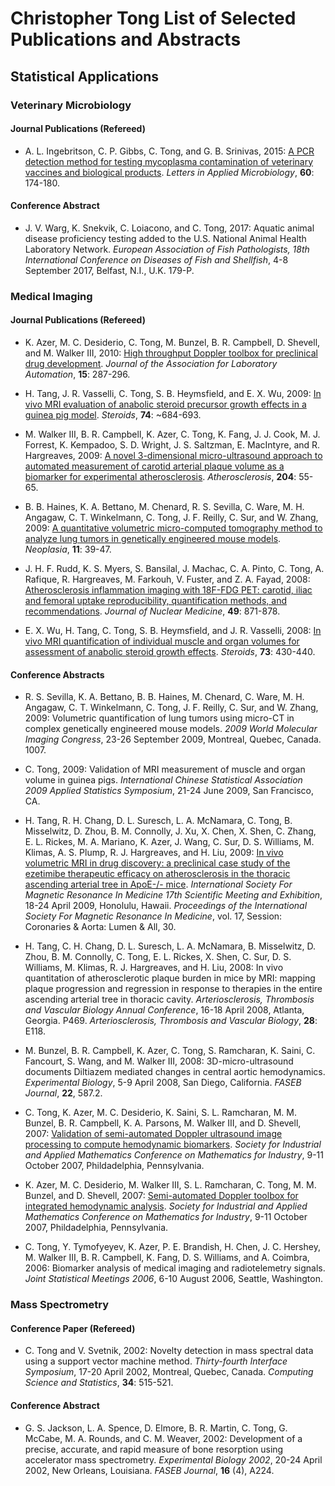 # Christopher Tong List of Selected Publications and Abstracts

## Statistical Applications

### Veterinary Microbiology

#### Journal Publications (Refereed)

- A. L. Ingebritson, C. P. Gibbs, C. Tong, and G. B. Srinivas, 2015:  [A PCR detection method for testing mycoplasma contamination of veterinary vaccines and
biological products](https://doi.org/10.1111/lam.12355).  *Letters in Applied Microbiology*, **60**: 174-180.

#### Conference Abstract

- J. V. Warg, K. Snekvik, C. Loiacono, and C. Tong, 2017:  Aquatic animal disease proficiency testing added to the U.S. National Animal Health Laboratory 
Network.  *European Association of Fish Pathologists, 18th International Conference on Diseases of Fish and Shellfish*, 4-8 September 2017, Belfast, N.I., U.K.  179-P.

### Medical Imaging

#### Journal Publications (Refereed)

- K. Azer, M. C. Desiderio, C. Tong, M. Bunzel, B. R. Campbell, D. Shevell, and M. Walker III, 2010: [High throughput Doppler toolbox for preclinical 
drug development](https://doi.org/10.1016/j.jala.2009.12.002).  *Journal of the Association for Laboratory Automation*, **15**: 287-296.

- H. Tang, J. R. Vasselli, C. Tong, S. B. Heymsfield, and E. X. Wu, 2009:  [In vivo MRI evaluation of anabolic steroid precursor growth 
effects in a guinea pig model](https://doi.org/10.1016/j.steroids.2009.02.012). *Steroids*, **74**: ~684-693.

- M. Walker III,  B. R. Campbell,  K. Azer, C. Tong, K. Fang, J. J. Cook, M. J. Forrest,  K. Kempadoo, S. D. Wright, J. S. Saltzman,  E. MacIntyre, 
and R. Hargreaves, 2009: [A novel 3-dimensional micro-ultrasound approach to automated measurement of carotid arterial plaque volume as a biomarker 
for experimental atherosclerosis](https://doi.org/10.1016/j.atherosclerosis.2008.09.013).  *Atherosclerosis*, **204**: 55-65.

- B. B. Haines, K. A. Bettano, M. Chenard, R. S. Sevilla, C. Ware, M. H. Angagaw, C. T. Winkelmann, C. Tong, J. F. Reilly, C. Sur,  and W. Zhang, 2009: [A 
quantitative volumetric micro-computed tomography method to analyze lung tumors in genetically engineered mouse models](https://doi.org/10.1593/neo.81030).  *Neoplasia*, **11**: 39-47.

- J. H. F. Rudd, K. S. Myers, S. Bansilal, J. Machac, C. A. Pinto, C. Tong, A. Rafique, R. Hargreaves, M. Farkouh, V. Fuster, and Z. A. Fayad, 2008:  [Atherosclerosis 
inflammation imaging with 18F-FDG PET:  carotid, iliac and femoral uptake reproducibility, quantification methods, and recommendations](https://doi.org/10.2967/jnumed.107.050294).  *Journal of Nuclear 
Medicine*, **49**:  871-878.

- E. X. Wu, H. Tang, C. Tong, S. B. Heymsfield, and J. R. Vasselli, 2008:  [In vivo MRI quantification of individual muscle and organ volumes for assessment 
of anabolic steroid growth effects](https://doi.org/10.1016/j.steroids.2007.12.011).  *Steroids*, **73**:  430-440.


#### Conference Abstracts

- R. S. Sevilla, K. A. Bettano, B. B. Haines, M. Chenard, C. Ware, M. H. Angagaw, C. T. Winkelmann, C. Tong, J. F. Reilly, C. Sur, and W. Zhang, 2009:  Volumetric 
quantification of lung tumors using micro-CT in complex genetically engineered mouse models.  *2009 World Molecular Imaging Congress*, 23-26 September 2009, 
Montreal, Quebec, Canada.  1007.

- C. Tong, 2009:  Validation of MRI measurement of muscle and organ volume in guinea pigs.  *International Chinese Statistical Association 2009 Applied
Statistics Symposium*, 21-24 June 2009, San Francisco, CA.

- H. Tang, R. H. Chang, D. L. Suresch, L. A. McNamara, C. Tong, B. Misselwitz, D. Zhou, B. M. Connolly, J. Xu, X. Chen, X. Shen, C. Zhang, E. L. Rickes, 
M. A. Mariano, K. Azer, J. Wang, C. Sur, D. S. Williams, M. Klimas, A. S. Plump, R. J. Hargreaves, and H. Liu, 2009:  [In vivo volumetric MRI in drug discovery: a
preclinical case study of the ezetimibe therapeutic efficacy on atherosclerosis in the thoracic ascending arterial tree in ApoE-/- mice](https://cds.ismrm.org/protected/09MProceedings/files/00030.pdf).  *International Society 
For Magnetic Resonance In Medicine 17th Scientific Meeting and Exhibition*, 18-24 April 2009, Honolulu, Hawaii.  *Proceedings of the International Society For
Magnetic Resonance In Medicine*, vol. 17, Session:  Coronaries & Aorta:  Lumen & All, 30.

- H. Tang, C. H. Chang, D. L. Suresch, L. A. McNamara, B. Misselwitz, D. Zhou, B. M. Connolly, C. Tong, E. L. Rickes, X. Shen, C. Sur, D. S. Williams, 
M. Klimas, R. J. Hargreaves, and H. Liu, 2008:  In vivo quantitation of atherosclerotic plaque burden in mice by MRI: mapping plaque progression and regression in
response to therapies in the entire ascending arterial tree in thoracic cavity.  *Arteriosclerosis, Thrombosis and Vascular Biology Annual Conference*, 
16-18 April 2008, Atlanta, Georgia.  P469.  *Arteriosclerosis, Thrombosis and Vascular Biology*, **28**:  E118.

- M. Bunzel, B. R. Campbell, K. Azer, C. Tong, S. Ramcharan, K. Saini, C. Fancourt, S. Wang, and M. Walker III, 2008:  3D-micro-ultrasound documents 
Diltiazem mediated changes in central aortic hemodynamics.  *Experimental Biology*, 5-9 April 2008, San Diego, California.  *FASEB Journal*, **22**, 587.2.

- C. Tong, K. Azer, M. C. Desiderio, K. Saini, S. L. Ramcharan, M. M. Bunzel, B. R. Campbell, K. A. Parsons, M. Walker III, and D. Shevell, 2007: [Validation 
of semi-automated Doppler ultrasound image processing to compute hemodynamic biomarkers](https://meetings.siam.org/sess/dsp_talk.cfm?p=23482).  *Society for Industrial and Applied Mathematics Conference on 
Mathematics for Industry*, 9-11 October 2007, Phildadelphia, Pennsylvania.  

- K. Azer, M. C. Desiderio, M. Walker III, S. L. Ramcharan, C. Tong, M. M. Bunzel, and D. Shevell, 2007: [Semi-automated Doppler toolbox for integrated 
hemodynamic analysis](https://meetings.siam.org/sess/dsp_talk.cfm?p=23499). *Society for Industrial and Applied Mathematics Conference on Mathematics for Industry*, 9-11 October 2007, Phildadelphia, Pennsylvania.  

- C. Tong, Y. Tymofyeyev, K. Azer, P. E. Brandish, H. Chen, J. C. Hershey, M. Walker III, B. R. Campbell, K. Fang, D. S. Williams, and A. Coimbra, 2006: Biomarker 
analysis of medical imaging and radiotelemetry signals. *Joint Statistical Meetings 2006*, 6-10 August 2006, Seattle, Washington. 


### Mass Spectrometry

#### Conference Paper (Refereed)

- C. Tong and V. Svetnik, 2002:  Novelty detection in mass spectral data using a support vector machine method.  *Thirty-fourth Interface Symposium*, 
17-20 April 2002, Montreal, Quebec, Canada. *Computing Science and Statistics*, **34**: 515-521.

#### Conference Abstract

- G. S. Jackson, L. A. Spence, D. Elmore, B. R. Martin, C. Tong, G. McCabe, M. A. Rounds, and C. M. Weaver, 2002:  Development of a precise, accurate, and 
rapid measure of bone resorption using accelerator mass spectrometry. *Experimental Biology 2002*, 20-24 April 2002, New Orleans, Louisiana. *FASEB 
Journal*, **16** (4), A224.


